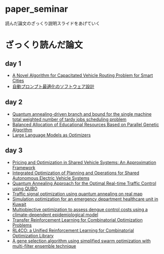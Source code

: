 # paper_seminar
読んだ論文のざっくり説明スライドをあげていく

# ざっくり読んだ論文
## day 1
- [A Novel Algorithm for Capacitated Vehicle Routing Problem for Smart Cities
](https://www.mdpi.com/2073-8994/13/10/1923)
- [自動プロンプト最適化のソフトウェア設計](https://www.anlp.jp/proceedings/annual_meeting/2024/pdf_dir/P9-2.pdf)

## day 2
- [Quantum annealing-driven branch and bound for the single machine total weighted number of tardy jobs scheduling problem](https://www.sciencedirect.com/science/article/abs/pii/S0167739X2400061X)
- [Balanced Allocation of Educational Resources Based on Parallel Genetic Algorithm](https://www.hindawi.com/journals/mpe/2022/7517267/)
- [Large Language Models as Optimizers](https://arxiv.org/abs/2309.03409)

## day 3
- [Pricing and Optimization in Shared Vehicle Systems: An Approximation Framework](https://arxiv.org/abs/1608.06819)
- [Integrated Optimization of Planning and Operations for Shared Autonomous Electric Vehicle Systems](https://pubsonline.informs.org/doi/10.1287/trsc.2022.1156)
- [Quantum Annealing Approach for the Optimal Real-time Traffic Control using QUBO](https://ieeexplore.ieee.org/document/9704985)
- [Traffic signal optimization using quantum annealing on real map](https://arxiv.org/abs/2308.14462)
- [Simulation optimization for an emergency department healthcare unit in Kuwait](https://www.sciencedirect.com/science/article/abs/pii/S0377221708009600)
- [Multiobjective optimization to assess dengue control costs using a climate-dependent epidemiological model](https://www.nature.com/articles/s41598-023-36903-w)
- [Transfer Reinforcement Learning for Combinatorial Optimization Problems](https://www.mdpi.com/1999-4893/17/2/87)
- [RL4CO: a Unified Reinforcement Learning for Combinatorial Optimization Library](https://arxiv.org/abs/2306.17100)
- [A gene selection algorithm using simplified swarm optimization with multi-filter ensemble technique](https://www.sciencedirect.com/science/article/abs/pii/S1568494620309339)